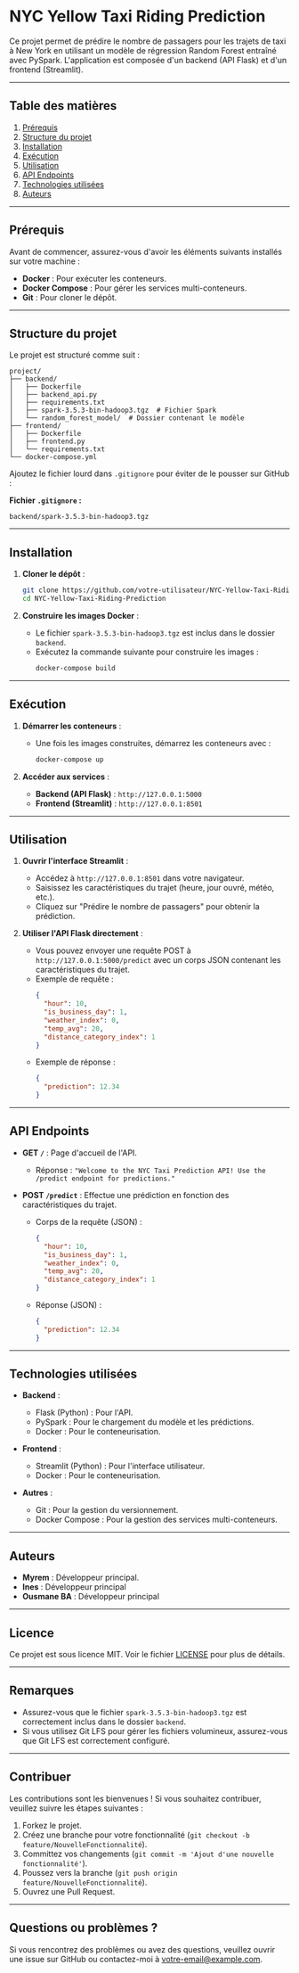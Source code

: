# NYC Yellow Taxi Riding Prediction

Ce projet permet de prédire le nombre de passagers pour les trajets de taxi à New York en utilisant un modèle de régression Random Forest entraîné avec PySpark. L'application est composée d'un backend (API Flask) et d'un frontend (Streamlit).

---

## Table des matières

1. [Prérequis](#prérequis)
2. [Structure du projet](#structure-du-projet)
3. [Installation](#installation)
4. [Exécution](#exécution)
5. [Utilisation](#utilisation)
6. [API Endpoints](#api-endpoints)
7. [Technologies utilisées](#technologies-utilisées)
8. [Auteurs](#auteurs)

---

## Prérequis

Avant de commencer, assurez-vous d'avoir les éléments suivants installés sur votre machine :

- **Docker** : Pour exécuter les conteneurs.
- **Docker Compose** : Pour gérer les services multi-conteneurs.
- **Git** : Pour cloner le dépôt.

---

## Structure du projet

Le projet est structuré comme suit :

```
project/
├── backend/
│   ├── Dockerfile
│   ├── backend_api.py
│   ├── requirements.txt
│   ├── spark-3.5.3-bin-hadoop3.tgz  # Fichier Spark
│   └── random_forest_model/  # Dossier contenant le modèle
├── frontend/
│   ├── Dockerfile
│   ├── frontend.py
│   └── requirements.txt
└── docker-compose.yml
```

Ajoutez le fichier lourd dans `.gitignore` pour éviter de le pousser sur GitHub :

**Fichier `.gitignore` :**
```
backend/spark-3.5.3-bin-hadoop3.tgz
```

---

## Installation

1. **Cloner le dépôt** :
   ```bash
   git clone https://github.com/votre-utilisateur/NYC-Yellow-Taxi-Riding-Prediction.git
   cd NYC-Yellow-Taxi-Riding-Prediction
   ```

2. **Construire les images Docker** :
   - Le fichier `spark-3.5.3-bin-hadoop3.tgz` est inclus dans le dossier `backend`.
   - Exécutez la commande suivante pour construire les images :
     ```bash
     docker-compose build
     ```

---

## Exécution

1. **Démarrer les conteneurs** :
   - Une fois les images construites, démarrez les conteneurs avec :
     ```bash
     docker-compose up
     ```

2. **Accéder aux services** :
   - **Backend (API Flask)** : `http://127.0.0.1:5000`
   - **Frontend (Streamlit)** : `http://127.0.0.1:8501`

---

## Utilisation

1. **Ouvrir l'interface Streamlit** :
   - Accédez à `http://127.0.0.1:8501` dans votre navigateur.
   - Saisissez les caractéristiques du trajet (heure, jour ouvré, météo, etc.).
   - Cliquez sur "Prédire le nombre de passagers" pour obtenir la prédiction.

2. **Utiliser l'API Flask directement** :
   - Vous pouvez envoyer une requête POST à `http://127.0.0.1:5000/predict` avec un corps JSON contenant les caractéristiques du trajet.
   - Exemple de requête :
     ```json
     {
       "hour": 10,
       "is_business_day": 1,
       "weather_index": 0,
       "temp_avg": 20,
       "distance_category_index": 1
     }
     ```
   - Exemple de réponse :
     ```json
     {
       "prediction": 12.34
     }
     ```

---

## API Endpoints

- **GET `/`** : Page d'accueil de l'API.
  - Réponse : `"Welcome to the NYC Taxi Prediction API! Use the /predict endpoint for predictions."`

- **POST `/predict`** : Effectue une prédiction en fonction des caractéristiques du trajet.
  - Corps de la requête (JSON) :
    ```json
    {
      "hour": 10,
      "is_business_day": 1,
      "weather_index": 0,
      "temp_avg": 20,
      "distance_category_index": 1
    }
    ```
  - Réponse (JSON) :
    ```json
    {
      "prediction": 12.34
    }
    ```

---

## Technologies utilisées

- **Backend** :
  - Flask (Python) : Pour l'API.
  - PySpark : Pour le chargement du modèle et les prédictions.
  - Docker : Pour le conteneurisation.

- **Frontend** :
  - Streamlit (Python) : Pour l'interface utilisateur.
  - Docker : Pour le conteneurisation.

- **Autres** :
  - Git : Pour la gestion du versionnement.
  - Docker Compose : Pour la gestion des services multi-conteneurs.

---

## Auteurs

- **Myrem** : Développeur principal.
- **Ines** : Développeur principal
- **Ousmane BA** : Développeur principal


---

## Licence

Ce projet est sous licence MIT. Voir le fichier [LICENSE](LICENSE) pour plus de détails.

---

## Remarques

- Assurez-vous que le fichier `spark-3.5.3-bin-hadoop3.tgz` est correctement inclus dans le dossier `backend`.
- Si vous utilisez Git LFS pour gérer les fichiers volumineux, assurez-vous que Git LFS est correctement configuré.

---

## Contribuer

Les contributions sont les bienvenues ! Si vous souhaitez contribuer, veuillez suivre les étapes suivantes :

1. Forkez le projet.
2. Créez une branche pour votre fonctionnalité (`git checkout -b feature/NouvelleFonctionnalité`).
3. Committez vos changements (`git commit -m 'Ajout d'une nouvelle fonctionnalité'`).
4. Poussez vers la branche (`git push origin feature/NouvelleFonctionnalité`).
5. Ouvrez une Pull Request.

---

## Questions ou problèmes ?

Si vous rencontrez des problèmes ou avez des questions, veuillez ouvrir une issue sur GitHub ou contactez-moi à [votre-email@example.com](mailto:votre-email@example.com).
